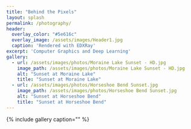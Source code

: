 ```yaml
---
title: "Behind the Pixels"
layout: splash
permalink: /photography/
header:
  overlay_color: "#5e616c"
  overlay_image: /assets/images/Header1.jpg
  caption: 'Rendered with EDXRay'
excerpt: 'Computer Graphics and Deep Learning'
gallery:
  - url: /assets/images/photos/Moraine Lake Sunset - HD.jpg
    image_path: /assets/images/photos/Moraine Lake Sunset - HD.jpg
    alt: "Sunset at Moraine Lake"
    title: "Sunset at Moraine Lake"
  - url: /assets/images/photos/Horseshoe Bend Sunset.jpg
    image_path: /assets/images/photos/Horseshoe Bend Sunset.jpg
    alt: "Sunset at Horseshoe Bend"
    title: "Sunset at Horseshoe Bend"
---
```


{% include gallery caption="" %}